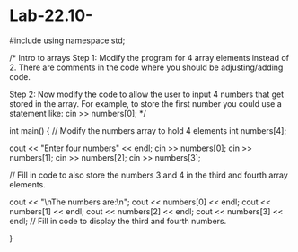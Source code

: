 # Lab-22.10-
#include <iostream>
using namespace std;

/*    Intro to arrays
Step 1: Modify the program for 4 array elements instead of 2. There are comments in the code where you should be adjusting/adding code.

Step 2: Now modify the code to allow the user to input 4 numbers that get stored in the array. For example, to store the first number you could use a statement like:
cin >> numbers[0];
*/

int main() {
  // Modify the numbers array to hold 4 elements
  int numbers[4];

  cout << "Enter four numbers" << endl;
  cin >> numbers[0];
  cin >> numbers[1];
  cin >> numbers[2];
  cin >> numbers[3];
  
  // Fill in code to also store the numbers 3 and 4 in the third and fourth array elements.

  cout << "\nThe numbers are:\n";
  cout << numbers[0] << endl;
  cout << numbers[1] << endl;
  cout << numbers[2] << endl;
  cout << numbers[3] << endl;
  // Fill in code to display the third and fourth numbers.

}
